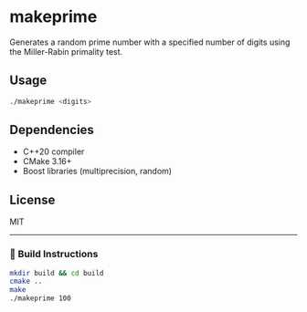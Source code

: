 # makeprime

Generates a random prime number with a specified number of digits using the Miller-Rabin primality test.

## Usage

```sh
./makeprime <digits>
```

## Dependencies

* C++20 compiler
* CMake 3.16+
* Boost libraries (multiprecision, random)

## License

MIT

---

### 🧪 Build Instructions

```sh
mkdir build && cd build
cmake ..
make
./makeprime 100
```

